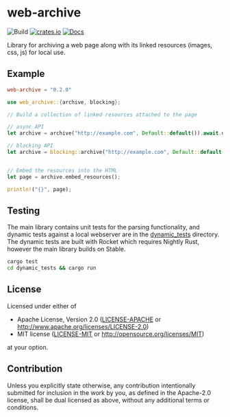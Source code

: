 # web-archive

![Build](https://github.com/sciguy16/web-archive/workflows/Build/badge.svg)
[![crates.io](https://img.shields.io/crates/v/web-archive.svg)](https://crates.io/crates/web-archive)
[![Docs](https://docs.rs/web-archive/badge.svg)](https://docs.rs/web-archive)

Library for archiving a web page along with its linked resources (images,
css, js) for local use.


## Example

```toml
web-archive = "0.2.0"
```

```rust
use web_archive::{archive, blocking};

// Build a collection of linked resources attached to the page

// async API
let archive = archive("http://example.com", Default::default()).await.unwrap();

// blocking API
let archive = blocking::archive("http://example.com", Default::default()).unwrap();


// Embed the resources into the HTML
let page = archive.embed_resources();

println!("{}", page);
```


## Testing
The main library contains unit tests for the parsing functionality, and dynamic
tests against a local webserver are in the [dynamic_tests](dynamic_tests)
directory. The dynamic tests are built with Rocket which requires Nightly
Rust, however the main library builds on Stable.

```bash
cargo test
cd dynamic_tests && cargo run
```


## License

Licensed under either of

 * Apache License, Version 2.0
   ([LICENSE-APACHE](LICENSE-APACHE) or http://www.apache.org/licenses/LICENSE-2.0)
 * MIT license
   ([LICENSE-MIT](LICENSE-MIT) or http://opensource.org/licenses/MIT)

at your option.

## Contribution

Unless you explicitly state otherwise, any contribution intentionally submitted
for inclusion in the work by you, as defined in the Apache-2.0 license, shall be
dual licensed as above, without any additional terms or conditions.
